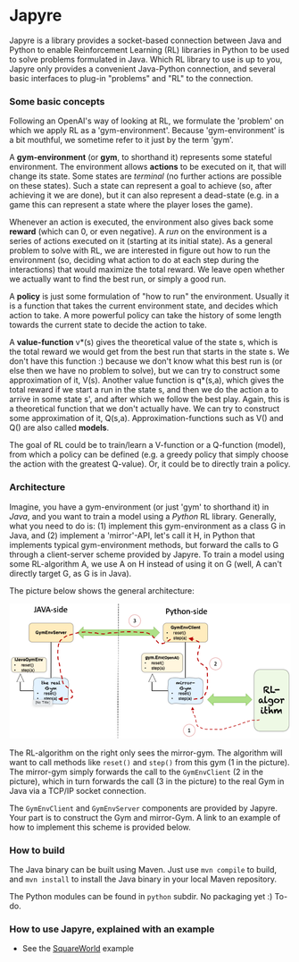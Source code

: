 # Japyre

Japyre is a library provides a socket-based connection between Java and Python to enable Reinforcement Learning (RL) libraries in Python to be used to solve problems formulated in Java. Which RL library to use is up to you, Japyre only provides a convenient Java-Python connection, and several basic interfaces to plug-in "problems" and "RL" to the connection.

### Some basic concepts

Following an OpenAI's way of looking at RL, we formulate the 'problem' on which we apply RL as a 'gym-environment'. Because 'gym-environment' is a bit mouthful, we sometime refer to it just by the term 'gym'.


A **gym-environment** (or **gym**, to shorthand it) represents some stateful environment. The environment allows **actions** to be executed on it, that will change its state. Some states are _terminal_ (no further actions are possible on these states). Such a state can represent a goal to achieve (so, after achieving it we are done), but it can also represent a dead-state (e.g. in a game this can represent a state where the player loses the game).

Whenever an action is executed, the environment also gives back some **reward** (which can 0, or even negative). A _run_ on the environment is a series of actions executed on it (starting at its initial state).
As a general problem to solve with RL, we are interested in figure out how to run the environment (so, deciding what action to do at each step during the interactions) that would maximize the total reward. We leave open whether we actually want to find the best run, or simply a good run.

A **policy** is just some formulation of "how to run" the environment. Usually it is a function that takes the current environment state, and decides which action to take. A more powerful policy can take the history of some length towards the current state to decide the action to take.

A **value-function** v\*(s) gives the theoretical value of the state s, which is the total reward we would get from the best run that starts in the state s. We don't have this function :) because we don't know what this best run is (or else then we have no problem to solve), but we can try to construct some approximation of it, V(s). Another value function is q\*(s,a), which gives the total reward if we start a run in the state s, and then we do the action a to arrive in some state s', and after which we follow the best play. Again, this is a theoretical function that we don't actually have. We can try to construct some approximation of it, Q(s,a). Approximation-functions such as V() and Q() are also called **models**.

The goal of RL could be to train/learn a V-function or a Q-function (model), from which a policy can be defined (e.g. a greedy policy that simply choose the action with the greatest Q-value). Or, it could be to directly train a policy.

### Architecture

Imagine, you have a gym-environment (or just 'gym' to shorthand it) in _Java_, and you want to train a model using a _Python_ RL library. Generally, what you need to do is: (1) implement this gym-environment as a class G in Java, and (2) implement a 'mirror'-API, let's call it H, in Python that implements typical gym-environment methods, but forward the calls to G through a client-server scheme provided by Japyre. To train a model using some RL-algorithm A, we use A on H instead of using it on G (well, A can't directly target G, as G is in Java).

The picture below shows the general architecture:

![Architecture](./docs/architecture.png)

The RL-algorithm on the right only sees the mirror-gym. The algorithm will want to call methods like `reset()` and `step()` from this gym (1 in the picture). The mirror-gym simply forwards the call to the `GymEnvClient` (2 in the picture), which in turn forwards the call (3 in the picture) to the real Gym in Java via a TCP/IP socket connection.

The `GymEnvClient` and `GymEnvServer` components are provided by Japyre. Your part is to construct the Gym and mirror-Gym.  A link to an example of how to implement this scheme is provided below.

### How to build

The Java binary can be built using Maven. Just use `mvn compile` to build, and `mvn install` to install the Java binary in your local Maven repository.

The Python modules can be found in `python` subdir. No packaging yet :) To-do.

### How to use Japyre, explained with an example

   * See the [SquareWorld](./docs/SquareWorldExample.md) example
